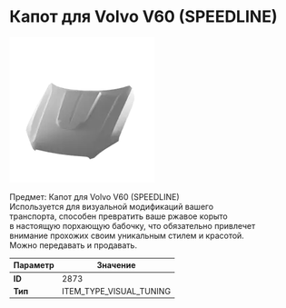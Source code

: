 # Капот для Volvo V60 (SPEEDLINE)

![Item Image](../img/2873.webp?raw=true)

Предмет: Капот для Volvo V60 (SPEEDLINE)<br>Используется для визуальной модификаций вашего<br>транспорта, способен превратить ваше ржавое корыто<br>в настоящую порхающую бабочку, что обязательно привлечет<br>внимание прохожих своим уникальным стилем и красотой.<br>Можно передавать и продавать.


| Параметр | Значение |
|----------|----------|
| **ID** | 2873 |
| **Тип** | ITEM_TYPE_VISUAL_TUNING |

